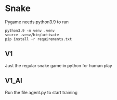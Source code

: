 # Snake

Pygame needs python3.9 to run

    python3.9 -m venv .venv
    source .venv/bin/activate
    pip install -r requirements.txt

## V1

Just the regular snake game in python for human play

## V1_AI

Run the file agent.py to start training
